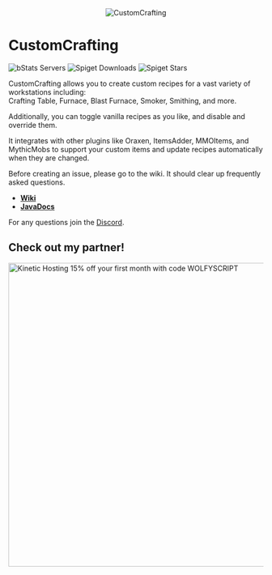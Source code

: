 <div align="center">
  <img src="https://i.imgur.com/wLHwJ1c.png" alt="CustomCrafting" />
</div>

# CustomCrafting

![bStats Servers](https://img.shields.io/bstats/servers/3211)
![Spiget Downloads](https://img.shields.io/spiget/downloads/55883)
![Spiget Stars](https://img.shields.io/spiget/stars/55883)

CustomCrafting allows you to create custom recipes for a vast variety of
workstations including:  
Crafting Table, Furnace, Blast Furnace, Smoker, Smithing, and more.

Additionally, you can toggle vanilla recipes as you like, and disable and override them.

It integrates with other plugins like Oraxen, ItemsAdder, MMOItems, and MythicMobs to support
your custom items and update recipes automatically when they are changed.

Before creating an issue, please go to the wiki. It should clear up frequently asked questions.

- [**Wiki**](https://github.com/WolfyScript/CustomCrafting/wiki)
- [**JavaDocs**](https://wolfyscript.github.io/CustomCrafting-Wiki/)

For any questions join the [Discord](https://discord.gg/qGhDTSr).

## Check out my partner!
<a href="https://billing.kinetichosting.net/aff.php?aff=345">
  <img width="600px" src="https://user-images.githubusercontent.com/41468455/237019976-6b66b7f4-3d26-4b2f-b858-463ffe675531.png" alt="Kinetic Hosting 15% off your first month with code WOLFYSCRIPT"/>
</a>
